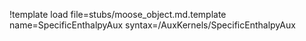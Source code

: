 !template load file=stubs/moose_object.md.template name=SpecificEnthalpyAux syntax=/AuxKernels/SpecificEnthalpyAux